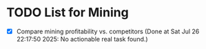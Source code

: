 # TODO List for Mining

- [x] Compare mining profitability vs. competitors  (Done at Sat Jul 26 22:17:50 2025: No actionable real task found.)